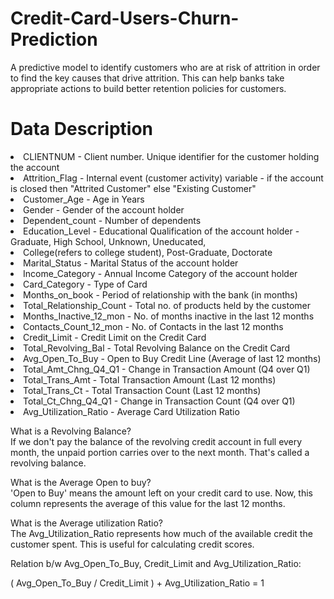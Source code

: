 # Credit-Card-Users-Churn-Prediction
A predictive model to identify customers who are at risk of attrition in order to find the key causes that drive attrition. This can help banks  take appropriate actions to build better retention policies for customers.

# Data Description
<li>CLIENTNUM - Client number. Unique identifier for the customer holding the account
<li>Attrition_Flag - Internal event (customer activity) variable - if the account is closed then "Attrited Customer" else "Existing Customer"
<li>Customer_Age - Age in Years
<li>Gender - Gender of the account holder
<li>Dependent_count - Number of dependents
<li>Education_Level - Educational Qualification of the account holder - Graduate, High School, Unknown, Uneducated, <li>College(refers to college student), Post-Graduate, Doctorate
<li>Marital_Status - Marital Status of the account holder
<li>Income_Category - Annual Income Category of the account holder
<li>Card_Category - Type of Card
<li>Months_on_book - Period of relationship with the bank (in months)
<li>Total_Relationship_Count - Total no. of products held by the customer
<li>Months_Inactive_12_mon - No. of months inactive in the last 12 months
<li>Contacts_Count_12_mon - No. of Contacts in the last 12 months
<li>Credit_Limit - Credit Limit on the Credit Card
<li>Total_Revolving_Bal - Total Revolving Balance on the Credit Card
<li>Avg_Open_To_Buy - Open to Buy Credit Line (Average of last 12 months)
<li>Total_Amt_Chng_Q4_Q1 - Change in Transaction Amount (Q4 over Q1)
<li>Total_Trans_Amt - Total Transaction Amount (Last 12 months)
<li>Total_Trans_Ct - Total Transaction Count (Last 12 months)
<li>Total_Ct_Chng_Q4_Q1 - Change in Transaction Count (Q4 over Q1)
<li>Avg_Utilization_Ratio - Average Card Utilization Ratio


What is a Revolving Balance?<br>
If we don't pay the balance of the revolving credit account in full every month, the unpaid portion carries over to the next month. That's called a revolving balance.<br>

What is the Average Open to buy?<br>
'Open to Buy' means the amount left on your credit card to use. Now, this column represents the average of this value for the last 12 months.<br>

What is the Average utilization Ratio?<br>
The Avg_Utilization_Ratio represents how much of the available credit the customer spent. This is useful for calculating credit scores.<br>

Relation b/w Avg_Open_To_Buy, Credit_Limit and Avg_Utilization_Ratio:<br>

( Avg_Open_To_Buy / Credit_Limit ) + Avg_Utilization_Ratio = 1<br>

